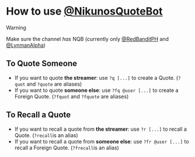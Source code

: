 # How to use [@NikunosQuoteBot](https://twitch.tv/NikunosQuoteBot)
> [!WARNING]
> Make sure the channel *has* NQB (currently only [@RedBanditPH](https://twitch.tv/RedBanditPH) and [@LynmanAlpha](https://twitch.tv/LynmanAlpha))

## To Quote Someone
* If you want to quote **the streamer**: use `?q [...]` to create a Quote. (`?quot` and `?quote` are aliases)
* If you want to quote **someone else**: use `?fq @user [...]` to create a Foreign Quote. (`?fquot` and `?fquote` are aliases)

## To Recall a Quote
* If you want to recall a quote from **the streamer**: use `?r [...]` to recall a Quote. (`?recall`is an alias)
* If you want to recall a quote from **someone else**: use `?fr @user [...]` to recall a Foreign Quote. (`?frecall`is an alias)
